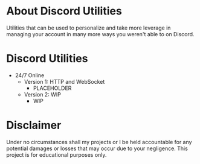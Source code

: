 # About Discord Utilities
Utilities that can be used to personalize and take more leverage in managing your account in many more ways you weren't able to on Discord.

# Discord Utilities
- 24/7 Online
  - Version 1: HTTP and WebSocket
    - PLACEHOLDER
  - Version 2: WIP
    - WIP

# Disclaimer
Under no circumstances shall my projects or I be held accountable for any potential damages or losses that may occur due to your negligence. This project is for educational purposes only.
